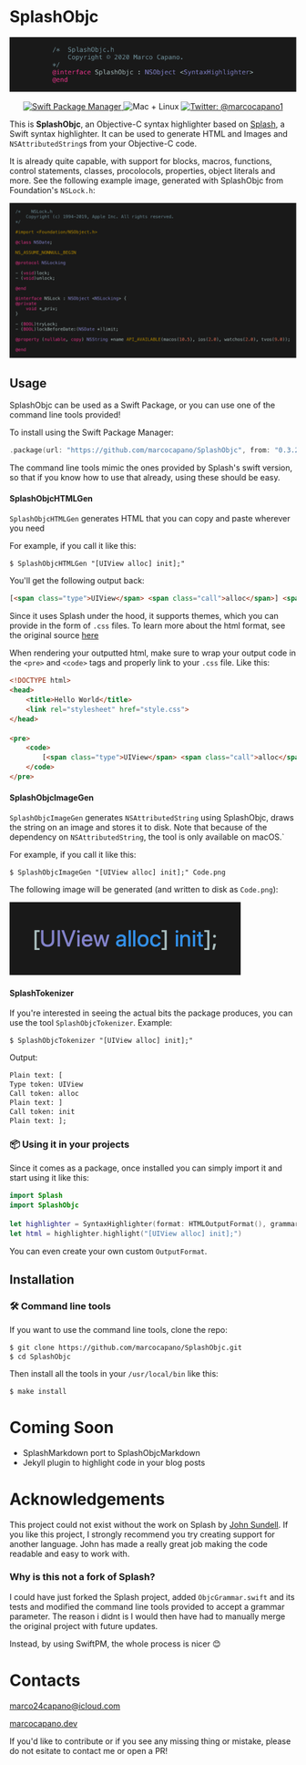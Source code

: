 # SplashObjc
<p align="center">
    <img src="Images/ReadmeHeader.png" min-width="100%" alt="SplashObjc" />
</p>

<p align="center">
    <a href="https://swift.org/package-manager">
        <img src="https://img.shields.io/badge/spm-compatible-brightgreen.svg?style=flat" alt="Swift Package Manager" />
    </a>
     <img src="https://img.shields.io/badge/platforms-mac+linux-brightgreen.svg?style=flat" alt="Mac + Linux" />
    <a href="https://twitter.com/marcocapano1">
        <img src="https://img.shields.io/badge/twitter-@marcocapano1-blue.svg?style=flat" alt="Twitter: @marcocapano1" />
    </a>
</p>

This is **SplashObjc**, an Objective-C syntax highlighter based on [Splash](https://github.com/JohnSundell/Splash), a Swift syntax highlighter. It can be used to generate HTML and Images and `NSAttributedString`s from your Objective-C code.

It is already quite capable, with support for blocks, macros, functions, control statements, classes, procolocols, properties, object literals and more.
See the following example image, generated with SplashObjc from Foundation's `NSLock.h`:

<img src="Images/NSLock.png" max-width="90%" alt="NSLock code sample" />

## Usage

SplashObjc can be used as a Swift Package, or you can use one of the command line tools provided!

To install using the Swift Package Manager:

```swift
.package(url: "https://github.com/marcocapano/SplashObjc", from: "0.3.2"))
```

The command line tools mimic the ones provided by Splash's swift version, so that if you know how to use that already, using these should be easy.

#### SplashObjcHTMLGen

`SplashObjcHTMLGen` generates HTML that you can copy and paste wherever you need 

For example, if you call it like this:

```
$ SplashObjcHTMLGen "[UIView alloc] init];"
```

You'll get the following output back:

```html
[<span class="type">UIView</span> <span class="call">alloc</span>] <span class="call">init</span>];
```
Since it uses Splash under the hood, it supports themes, which you can provide in the form of `.css` files. 
To learn more about the html format, see the original source [here](https://github.com/JohnSundell/Splash/blob/master/Sources/Splash/Output/HTMLOutputFormat.swift)

When rendering your outputted html, make sure to wrap your output code in the `<pre>` and `<code>` tags and properly link to your `.css` file. Like this:

```html
<!DOCTYPE html>
<head>
    <title>Hello World</title>
    <link rel="stylesheet" href="style.css">
</head>

<pre>
    <code>
        [<span class="type">UIView</span> <span class="call">alloc</span>] <span class="call">init</span>];
    </code>
</pre>
```

#### SplashObjcImageGen

`SplashObjcImageGen` generates `NSAttributedString` using SplashObjc, draws the string on an image and stores it to disk.
Note that because of the dependency on `NSAttributedString`, the tool is only available on macOS.`

For example, if you call it like this:

```
$ SplashObjcImageGen "[UIView alloc] init];" Code.png
```

The following image will be generated (and written to disk as `Code.png`):

<img src="Images/Code.png" max-width="90%" alt="Code sample" />


#### SplashTokenizer

If you're interested in seeing the actual bits the package produces, you can use the tool `SplashObjcTokenizer`.
Example:

```
$ SplashObjcTokenizer "[UIView alloc] init];"
```

Output:

```
Plain text: [
Type token: UIView
Call token: alloc
Plain text: ]
Call token: init
Plain text: ];
```

### 📦 Using it in your projects

Since it comes as a package, once installed you can simply import it and start using it like this:

```swift
import Splash
import SplashObjc

let highlighter = SyntaxHighlighter(format: HTMLOutputFormat(), grammar: ObjcGrammar())
let html = highlighter.highlight("[UIView alloc] init];")
```

You can even create your own custom  `OutputFormat`.

## Installation

### 🛠 Command line tools

If you want to use the command line tools, clone the repo:

```
$ git clone https://github.com/marcocapano/SplashObjc.git
$ cd SplashObjc
```

Then install all the tools in your `/usr/local/bin` like this:

```
$ make install
```

# Coming Soon

- SplashMarkdown port to SplashObjcMarkdown
- Jekyll plugin to highlight code in your blog posts

# Acknowledgements

This project could not exist without the work on Splash by [John Sundell](https://github.com/JohnSundell/). 
If you like this project, I strongly recommend you try creating support for another language. John has made a really great job making the code readable and easy to work with.

### Why is this not a fork of Splash?

I could have just forked the Splash project, added `ObjcGrammar.swift` and its tests and modified the command line tools provided to accept a grammar parameter. The reason i didnt is I would then have had to manually merge the original project with future updates.

Instead, by using SwiftPM, the whole process is nicer 😊

# Contacts

[marco24capano@icloud.com](mailto:marco24capano@icloud.com)

[marcocapano.dev](https://marcocapano.dev)

If you'd like to contribute or if you see any missing thing or mistake, please do not esitate to contact me or open a PR!
